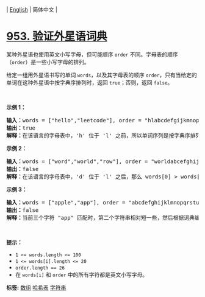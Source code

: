 | [English](README_EN.md) | 简体中文 |

# [953. 验证外星语词典](https://leetcode-cn.com/problems/verifying-an-alien-dictionary)
<p>某种外星语也使用英文小写字母，但可能顺序 <code>order</code> 不同。字母表的顺序（<code>order</code>）是一些小写字母的排列。</p>

<p>给定一组用外星语书写的单词 <code>words</code>，以及其字母表的顺序 <code>order</code>，只有当给定的单词在这种外星语中按字典序排列时，返回 <code>true</code>；否则，返回 <code>false</code>。</p>

<p> </p>

<p><strong>示例 1：</strong></p>

<pre>
<strong>输入：</strong>words = ["hello","leetcode"], order = "hlabcdefgijkmnopqrstuvwxyz"
<strong>输出：</strong>true
<strong>解释：</strong>在该语言的字母表中，'h' 位于 'l' 之前，所以单词序列是按字典序排列的。</pre>

<p><strong>示例 2：</strong></p>

<pre>
<strong>输入：</strong>words = ["word","world","row"], order = "worldabcefghijkmnpqstuvxyz"
<strong>输出：</strong>false
<strong>解释：</strong>在该语言的字母表中，'d' 位于 'l' 之后，那么 words[0] > words[1]，因此单词序列不是按字典序排列的。</pre>

<p><strong>示例 3：</strong></p>

<pre>
<strong>输入：</strong>words = ["apple","app"], order = "abcdefghijklmnopqrstuvwxyz"
<strong>输出：</strong>false
<strong>解释：</strong>当前三个字符 "app" 匹配时，第二个字符串相对短一些，然后根据词典编纂规则 "apple" > "app"，因为 'l' > '∅'，其中 '∅' 是空白字符，定义为比任何其他字符都小（<a href="https://baike.baidu.com/item/%E5%AD%97%E5%85%B8%E5%BA%8F" target="_blank">更多信息</a>）。
</pre>

<p> </p>

<p><strong>提示：</strong></p>

<ul>
	<li><code>1 <= words.length <= 100</code></li>
	<li><code>1 <= words[i].length <= 20</code></li>
	<li><code>order.length == 26</code></li>
	<li>在 <code>words[i]</code> 和 <code>order</code> 中的所有字符都是英文小写字母。</li>
</ul>

**标签:**  [数组](https://leetcode-cn.com/tag/array) [哈希表](https://leetcode-cn.com/tag/hash-table) [字符串](https://leetcode-cn.com/tag/string) 